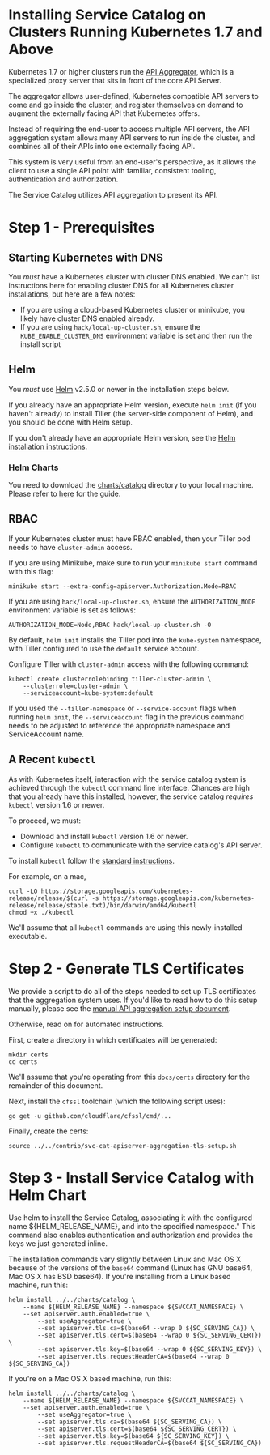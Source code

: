 # Installing Service Catalog on Clusters Running Kubernetes 1.7 and Above

Kubernetes 1.7 or higher clusters run the
[API Aggregator](https://kubernetes.io/docs/concepts/api-extension/apiserver-aggregation/),
which is a specialized proxy server that sits in front of the core API Server.

The aggregator allows user-defined, Kubernetes compatible API servers to come
and go inside the cluster, and register themselves on demand to augment the
externally facing API that Kubernetes offers.

Instead of requiring the end-user to access multiple API servers, the API
aggregation system allows many API servers to run inside the cluster, and combines
all of their APIs into one externally facing API.

This system is very useful from an end-user's perspective, as it allows the
client to use a single API point with familiar, consistent tooling,
authentication and authorization.

The Service Catalog utilizes API aggregation to present its API.

# Step 1 - Prerequisites

## Starting Kubernetes with DNS

You *must* have a Kubernetes cluster with cluster DNS enabled. We can't list
instructions here for enabling cluster DNS for all Kubernetes cluster
installations, but here are a few notes:

* If you are using a cloud-based Kubernetes cluster or minikube, you likely
have cluster DNS enabled already.
* If you are using `hack/local-up-cluster.sh`, ensure the
`KUBE_ENABLE_CLUSTER_DNS` environment variable is set and then run the install
script

## Helm

You *must* use [Helm](http://helm.sh/) v2.5.0 or newer in the installation steps
below.

If you already have an appropriate Helm version, execute `helm init`
(if you haven't already) to install Tiller (the server-side component of Helm),
and you should be done with Helm setup.

If you don't already have an appropriate Helm version, see the
[Helm installation instructions](https://github.com/kubernetes/helm/blob/master/docs/install.md).

### Helm Charts

You need to download the
[charts/catalog](https://github.com/kubernetes-incubator/service-catalog/tree/master/charts/catalog)
directory to your local machine. Please refer to
[here](https://github.com/kubernetes-incubator/service-catalog/blob/master/docs/devguide.md#2-clone-fork-to-local-storage)
for the guide.

## RBAC

If your Kubernetes cluster must have RBAC enabled, then your Tiller pod needs to
have `cluster-admin` access.

If you are using Minikube, make sure to run your `minikube start` command with
this flag:

```console
minikube start --extra-config=apiserver.Authorization.Mode=RBAC
```
If you are using `hack/local-up-cluster.sh`, ensure the
`AUTHORIZATION_MODE` environment variable is set as follows:

```console
AUTHORIZATION_MODE=Node,RBAC hack/local-up-cluster.sh -O
```

By default, `helm init` installs the Tiller pod into the `kube-system`
namespace, with Tiller configured to use the `default` service account.

Configure Tiller with `cluster-admin` access with the following command:

```console
kubectl create clusterrolebinding tiller-cluster-admin \
    --clusterrole=cluster-admin \
    --serviceaccount=kube-system:default
```

If you used the `--tiller-namespace` or `--service-account` flags when running
`helm init`, the `--serviceaccount` flag in the previous command needs to be
adjusted to reference the appropriate namespace and ServiceAccount name.

## A Recent `kubectl`

As with Kubernetes itself, interaction with the service catalog system is
achieved through the `kubectl` command line interface. Chances are high that
you already have this installed, however, the service catalog *requires*
`kubectl` version 1.6 or newer.

To proceed, we must:

- Download and install `kubectl` version 1.6 or newer.
- Configure `kubectl` to communicate with the service catalog's API server.

To install `kubectl` follow the [standard instructions](https://kubernetes.io/docs/tasks/kubectl/install/).

For example, on a mac,
```console
curl -LO https://storage.googleapis.com/kubernetes-release/release/$(curl -s https://storage.googleapis.com/kubernetes-release/release/stable.txt)/bin/darwin/amd64/kubectl
chmod +x ./kubectl
```

We'll assume that all `kubectl` commands are using this newly-installed
executable.

# Step 2 - Generate TLS Certificates

We provide a script to do all of the steps needed to set up TLS certificates
that the aggregation system uses. If you'd like to read how to do this setup
manually, please see the
[manual API aggregation setup document](./manual-api-aggregation-setup.md).

Otherwise, read on for automated instructions.

First, create a directory in which certificates will be generated:

```console
mkdir certs
cd certs
```

We'll assume that you're operating from this `docs/certs` directory for the
remainder of this document.

Next, install the `cfssl` toolchain (which the following script uses):

```console
go get -u github.com/cloudflare/cfssl/cmd/...
```

Finally, create the certs:

```console
source ../../contrib/svc-cat-apiserver-aggregation-tls-setup.sh
```

# Step 3 - Install Service Catalog with Helm Chart

Use helm to install the Service Catalog, associating it with the
configured name ${HELM_RELEASE_NAME}, and into the specified namespace." This
command also enables authentication and authorization and provides the
keys we just generated inline.

The installation commands vary slightly between Linux and Mac OS X because of
the versions of the `base64` command (Linux has GNU base64, Mac OS X has BSD
base64). If you're installing from a Linux based machine, run this:

```
helm install ../../charts/catalog \
    --name ${HELM_RELEASE_NAME} --namespace ${SVCCAT_NAMESPACE} \
    --set apiserver.auth.enabled=true \
        --set useAggregator=true \
        --set apiserver.tls.ca=$(base64 --wrap 0 ${SC_SERVING_CA}) \
        --set apiserver.tls.cert=$(base64 --wrap 0 ${SC_SERVING_CERT}) \
        --set apiserver.tls.key=$(base64 --wrap 0 ${SC_SERVING_KEY}) \
        --set apiserver.tls.requestHeaderCA=$(base64 --wrap 0 ${SC_SERVING_CA})
```

If you're on a Mac OS X based machine, run this:

```
helm install ../../charts/catalog \
    --name ${HELM_RELEASE_NAME} --namespace ${SVCCAT_NAMESPACE} \
    --set apiserver.auth.enabled=true \
        --set useAggregator=true \
        --set apiserver.tls.ca=$(base64 ${SC_SERVING_CA}) \
        --set apiserver.tls.cert=$(base64 ${SC_SERVING_CERT}) \
        --set apiserver.tls.key=$(base64 ${SC_SERVING_KEY}) \
        --set apiserver.tls.requestHeaderCA=$(base64 ${SC_SERVING_CA})
```
